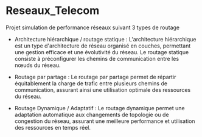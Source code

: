 # Reseaux_Telecom
 Projet simulation de performance réseaux suivant 3 types de routage

- Architecture hiérarchique / routage statique : L'architecture hiérarchique est un type d'architecture de réseau organisé en couches, permettant une gestion efficace et une évolutivité du réseau. Le routage statique consiste à préconfigurer les chemins de communication entre les nœuds du réseau.

- Routage par partage : Le routage par partage permet de répartir équitablement la charge de trafic entre plusieurs chemins de communication, assurant ainsi une utilisation optimale des ressources du réseau.

- Routage Dynamique / Adaptatif : Le routage dynamique permet une adaptation automatique aux changements de topologie ou de congestion du réseau, assurant une meilleure performance et utilisation des ressources en temps réel.
